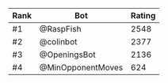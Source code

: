 Rank|Bot|Rating
---|---|---
#1|@RaspFish|2548
#2|@colinbot|2377
#3|@OpeningsBot|2136
#4|@MinOpponentMoves|624
